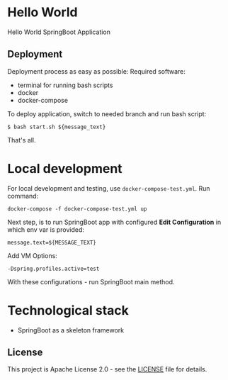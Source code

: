 # Hello World

Hello World SpringBoot Application

## Deployment
Deployment process as easy as possible:
Required software:
- terminal for running bash scripts
- docker
- docker-compose

To deploy application, switch to needed branch and run bash script:

```shell
$ bash start.sh ${message_text}
```

That's all.

# Local development
For local development and testing, use `docker-compose-test.yml`. 
Run command: 
```shell
docker-compose -f docker-compose-test.yml up
```
Next step, is to run SpringBoot app with configured **Edit Configuration** in which env var is provided: 

```shell
message.text=${MESSAGE_TEXT}
```

Add VM Options: 

```shell
-Dspring.profiles.active=test
```

 With these configurations - run SpringBoot main method.

# Technological stack
- SpringBoot as a skeleton framework

## License
This project is Apache License 2.0 - see the [LICENSE](../HelloWorld/LICENSE) file for details.